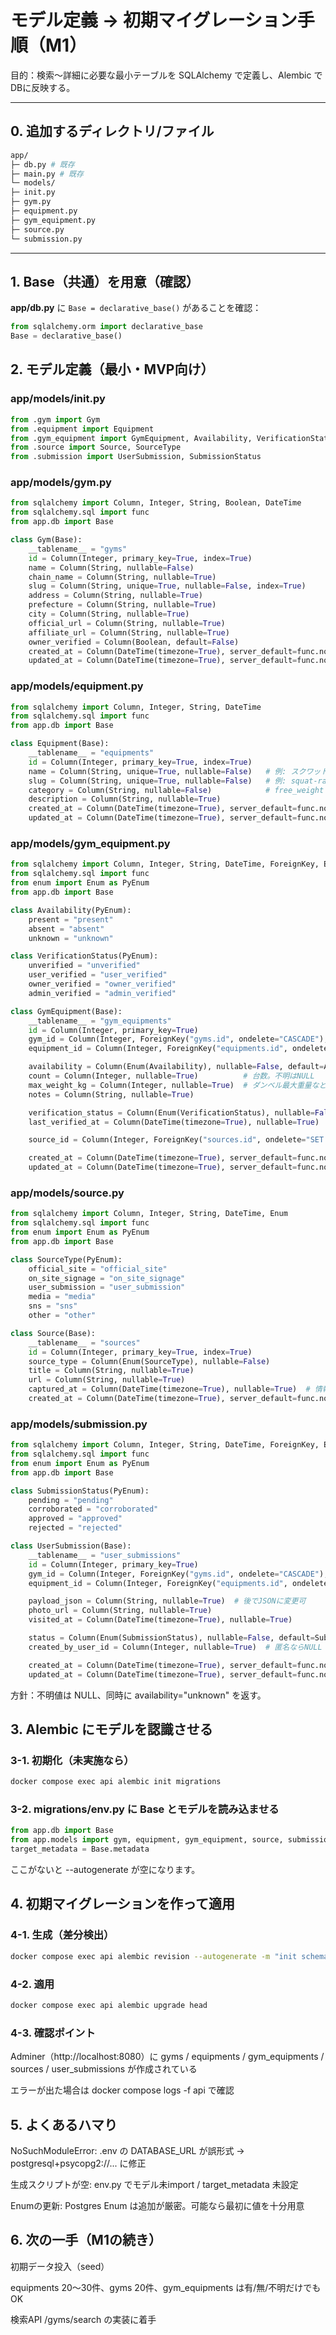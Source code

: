 # モデル定義 → 初期マイグレーション手順（M1）

目的：検索〜詳細に必要な最小テーブルを SQLAlchemy で定義し、Alembic でDBに反映する。

---

## 0. 追加するディレクトリ/ファイル

```bash
app/
├─ db.py # 既存
├─ main.py # 既存
└─ models/
├─ init.py
├─ gym.py
├─ equipment.py
├─ gym_equipment.py
├─ source.py
└─ submission.py
```

---

## 1. Base（共通）を用意（確認）

**app/db.py** に `Base = declarative_base()` があることを確認：

```python
from sqlalchemy.orm import declarative_base
Base = declarative_base()
```

## 2. モデル定義（最小・MVP向け）

### app/models/init.py

```python
from .gym import Gym
from .equipment import Equipment
from .gym_equipment import GymEquipment, Availability, VerificationStatus
from .source import Source, SourceType
from .submission import UserSubmission, SubmissionStatus
```

### app/models/gym.py

```python
from sqlalchemy import Column, Integer, String, Boolean, DateTime
from sqlalchemy.sql import func
from app.db import Base

class Gym(Base):
    __tablename__ = "gyms"
    id = Column(Integer, primary_key=True, index=True)
    name = Column(String, nullable=False)
    chain_name = Column(String, nullable=True)
    slug = Column(String, unique=True, nullable=False, index=True)
    address = Column(String, nullable=True)
    prefecture = Column(String, nullable=True)
    city = Column(String, nullable=True)
    official_url = Column(String, nullable=True)
    affiliate_url = Column(String, nullable=True)
    owner_verified = Column(Boolean, default=False)
    created_at = Column(DateTime(timezone=True), server_default=func.now())
    updated_at = Column(DateTime(timezone=True), server_default=func.now(), onupdate=func.now())
```

### app/models/equipment.py

```python
from sqlalchemy import Column, Integer, String, DateTime
from sqlalchemy.sql import func
from app.db import Base

class Equipment(Base):
    __tablename__ = "equipments"
    id = Column(Integer, primary_key=True, index=True)
    name = Column(String, unique=True, nullable=False)   # 例: スクワットラック
    slug = Column(String, unique=True, nullable=False)   # 例: squat-rack
    category = Column(String, nullable=False)            # free_weight|machine|cardio|other
    description = Column(String, nullable=True)
    created_at = Column(DateTime(timezone=True), server_default=func.now())
    updated_at = Column(DateTime(timezone=True), server_default=func.now(), onupdate=func.now())
```

### app/models/gym_equipment.py

```python
from sqlalchemy import Column, Integer, String, DateTime, ForeignKey, Enum
from sqlalchemy.sql import func
from enum import Enum as PyEnum
from app.db import Base

class Availability(PyEnum):
    present = "present"
    absent = "absent"
    unknown = "unknown"

class VerificationStatus(PyEnum):
    unverified = "unverified"
    user_verified = "user_verified"
    owner_verified = "owner_verified"
    admin_verified = "admin_verified"

class GymEquipment(Base):
    __tablename__ = "gym_equipments"
    id = Column(Integer, primary_key=True)
    gym_id = Column(Integer, ForeignKey("gyms.id", ondelete="CASCADE"), nullable=False)
    equipment_id = Column(Integer, ForeignKey("equipments.id", ondelete="CASCADE"), nullable=False)

    availability = Column(Enum(Availability), nullable=False, default=Availability.unknown)
    count = Column(Integer, nullable=True)          # 台数。不明はNULL
    max_weight_kg = Column(Integer, nullable=True)  # ダンベル最大重量など。不明はNULL
    notes = Column(String, nullable=True)

    verification_status = Column(Enum(VerificationStatus), nullable=False, default=VerificationStatus.unverified)
    last_verified_at = Column(DateTime(timezone=True), nullable=True)

    source_id = Column(Integer, ForeignKey("sources.id", ondelete="SET NULL"), nullable=True)

    created_at = Column(DateTime(timezone=True), server_default=func.now())
    updated_at = Column(DateTime(timezone=True), server_default=func.now(), onupdate=func.now())
```

### app/models/source.py

```python
from sqlalchemy import Column, Integer, String, DateTime, Enum
from sqlalchemy.sql import func
from enum import Enum as PyEnum
from app.db import Base

class SourceType(PyEnum):
    official_site = "official_site"
    on_site_signage = "on_site_signage"
    user_submission = "user_submission"
    media = "media"
    sns = "sns"
    other = "other"

class Source(Base):
    __tablename__ = "sources"
    id = Column(Integer, primary_key=True, index=True)
    source_type = Column(Enum(SourceType), nullable=False)
    title = Column(String, nullable=True)
    url = Column(String, nullable=True)
    captured_at = Column(DateTime(timezone=True), nullable=True)  # 情報取得/撮影日
    created_at = Column(DateTime(timezone=True), server_default=func.now())
```

### app/models/submission.py

```python
from sqlalchemy import Column, Integer, String, DateTime, ForeignKey, Enum
from sqlalchemy.sql import func
from enum import Enum as PyEnum
from app.db import Base

class SubmissionStatus(PyEnum):
    pending = "pending"
    corroborated = "corroborated"
    approved = "approved"
    rejected = "rejected"

class UserSubmission(Base):
    __tablename__ = "user_submissions"
    id = Column(Integer, primary_key=True)
    gym_id = Column(Integer, ForeignKey("gyms.id", ondelete="CASCADE"), nullable=False)
    equipment_id = Column(Integer, ForeignKey("equipments.id", ondelete="SET NULL"), nullable=True)

    payload_json = Column(String, nullable=True)  # 後でJSONに変更可
    photo_url = Column(String, nullable=True)
    visited_at = Column(DateTime(timezone=True), nullable=True)

    status = Column(Enum(SubmissionStatus), nullable=False, default=SubmissionStatus.pending)
    created_by_user_id = Column(Integer, nullable=True)  # 匿名ならNULL

    created_at = Column(DateTime(timezone=True), server_default=func.now())
    updated_at = Column(DateTime(timezone=True), server_default=func.now(), onupdate=func.now())
```

方針：不明値は NULL、同時に availability="unknown" を返す。

## 3. Alembic にモデルを認識させる

### 3-1. 初期化（未実施なら）

```bash
docker compose exec api alembic init migrations
```

### 3-2. migrations/env.py に Base とモデルを読み込ませる

```python
from app.db import Base
from app.models import gym, equipment, gym_equipment, source, submission
target_metadata = Base.metadata
```

ここがないと --autogenerate が空になります。

## 4. 初期マイグレーションを作って適用

### 4-1. 生成（差分検出）

```bash
docker compose exec api alembic revision --autogenerate -m "init schema"
```

### 4-2. 適用

```bash
docker compose exec api alembic upgrade head
```

### 4-3. 確認ポイント

Adminer（http://localhost:8080）に
gyms / equipments / gym_equipments / sources / user_submissions が作成されている

エラーが出た場合は docker compose logs -f api で確認

## 5. よくあるハマり

NoSuchModuleError: .env の DATABASE_URL が誤形式 → postgresql+psycopg2://... に修正

生成スクリプトが空: env.py でモデル未import / target_metadata 未設定

Enumの更新: Postgres Enum は追加が厳密。可能なら最初に値を十分用意

## 6. 次の一手（M1の続き）

初期データ投入（seed）

equipments 20〜30件、gyms 20件、gym_equipments は有/無/不明だけでもOK

検索API /gyms/search の実装に着手
